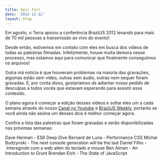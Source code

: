 ```yaml
---
title: Epic fail
date: '2012-12-12'
layout: blog
---
```


Em agosto, o Terra apoiou a conferência BrazilJS 2012 levando para mais de 70 mil pessoas a transmissão ao vivo do evento!

Desde então, estivemos em contato com eles em busca dos vídeos de todas as palestras filmadas. Infelizmente, houve muita demora nesse processo, mas estamos aqui para comunicar que finalmente conseguimos os arquivos!

Outra má notícia é que houveram problemas na maioria das gravações, algumas estão sem vídeo, outras sem áudio, outras nem sequer foram gravadas. E, por conta disso, gostaríamos de adiantar nosso pedido de desculpas a todos vocês que estavam esperando para assistir esse conteúdo.

O plano agora é começar a edição desses vídeos e soltar eles um a cada semana através do nosso <a href="http://www.youtube.com/user/BrazilJS">Canal no Youtube</a> e <a href="http://braziljs.org/weekly/14.html">BrazilJS Weekly</a>, portanto se você ainda não assina um desses dois é melhor começar agora.

Confira a lista das palestras que foram gravadas e serão disponibilizadas nas próximas semanas:

Dave Herman - ES6 Deep Dive
Bernard de Luna - Performance CSS
Michal Budzynski - The next console generation will be the last
Daniel Filho - Interagindo com a web além do teclado e mouse
Ben Alman - An Introduction to Grunt
Brendan Eich - The State of JavaScript